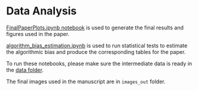# Data Analysis

[FinalPaperPlots.ipynb notebook](FinalPaperPlots.ipynb) is used to generate the final results and figures used in the paper. 

[algorithm_bias_estimation.ipynb](algorithm_bias_estimation.ipynb) is used to run statistical tests to estimate the algorithmic bias and produce the corresponding tables for the paper.

To run these notebooks, please make sure the intermediate data is ready in the [data folder](/data).

The final images used in the manuscript are in `images_out` folder.
